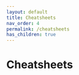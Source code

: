 ```yaml
---
layout: default
title: Cheatsheets
nav_order: 4
permalink: /cheatsheets
has_children: true
---
```

# Cheatsheets